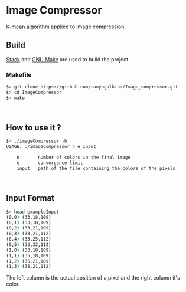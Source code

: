 # Image Compressor
[K-mean algorithm](https://en.wikipedia.org/wiki/K-means_clustering) applied to image compression.
<br>

## Build
[Stack](https://docs.haskellstack.org/en/stable/README/) and [GNU Make](https://www.gnu.org/software/make/) are used to build the project.

### Makefile
```sh
$> git clone https://github.com/tanyagalkina/Image_compressor.git
$> cd ImageCompressor
$> make
```
<br>

## How to use it ?
```sh
$> ./imageCompressor -h
USAGE: ./imageCompressor n e input

	n		number of colors in the final image
	e		convergence limit
	input	path of the file containing the colors of the pixels
```
<br>

## Input Format
```sh
$> head exampleInput
(0,0) (33,18,109)
(0,1) (33,18,109)
(0,2) (33,21,109)
(0,3) (33,21,112)
(0,4) (33,25,112)
(0,5) (33,32,112)
(1,0) (33,18,109)
(1,1) (35,18,109)
(1,2) (35,21,109)
(1,3) (38,21,112)
```
The left column is the actual position of a pixel and the right column it's color.
<br>